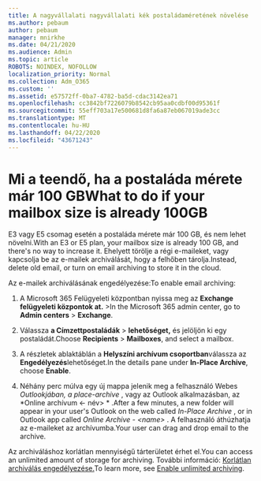 ```yaml
---
title: A nagyvállalati nagyvállalati kék postaládaméretének növelése
ms.author: pebaum
author: pebaum
manager: mnirkhe
ms.date: 04/21/2020
ms.audience: Admin
ms.topic: article
ROBOTS: NOINDEX, NOFOLLOW
localization_priority: Normal
ms.collection: Adm_O365
ms.custom: ''
ms.assetid: e57572ff-0ba7-4782-ba5d-cdac3142ea71
ms.openlocfilehash: cc3842bf7226079b8542cb95aa0cdbf00d95361f
ms.sourcegitcommit: 55eff703a17e500681d8fa6a87eb067019ade3cc
ms.translationtype: MT
ms.contentlocale: hu-HU
ms.lasthandoff: 04/22/2020
ms.locfileid: "43671243"
---
```

# <a name="what-to-do-if-your-mailbox-size-is-already-100gb"></a><span data-ttu-id="43159-102">Mi a teendő, ha a postaláda mérete már 100 GB</span><span class="sxs-lookup"><span data-stu-id="43159-102">What to do if your mailbox size is already 100GB</span></span>

<span data-ttu-id="43159-103">E3 vagy E5 csomag esetén a postaláda mérete már 100 GB, és nem lehet növelni.</span><span class="sxs-lookup"><span data-stu-id="43159-103">With an E3 or E5 plan, your mailbox size is already 100 GB, and there's no way to increase it.</span></span> <span data-ttu-id="43159-104">Ehelyett törölje a régi e-maileket, vagy kapcsolja be az e-mailek archiválását, hogy a felhőben tárolja.</span><span class="sxs-lookup"><span data-stu-id="43159-104">Instead, delete old email, or turn on email archiving to store it in the cloud.</span></span> 
  
<span data-ttu-id="43159-105">Az e-mailek archiválásának engedélyezése:</span><span class="sxs-lookup"><span data-stu-id="43159-105">To enable email archiving:</span></span>
  
1. <span data-ttu-id="43159-106">A Microsoft 365 Felügyeleti központban nyissa meg az **Exchange** **felügyeleti központok at.** \></span><span class="sxs-lookup"><span data-stu-id="43159-106">In the Microsoft 365 admin center, go to **Admin centers** \> **Exchange**.</span></span> 
    
2. <span data-ttu-id="43159-107">Válassza **a Címzettpostaládák** \> **lehetőséget,** és jelöljön ki egy postaládát.</span><span class="sxs-lookup"><span data-stu-id="43159-107">Choose **Recipients** \> **Mailboxes**, and select a mailbox.</span></span> 
    
3. <span data-ttu-id="43159-108">A részletek ablaktáblán a **Helyszíni archívum csoportban**válassza az **Engedélyezés**lehetőséget.</span><span class="sxs-lookup"><span data-stu-id="43159-108">In the details pane under **In-Place Archive**, choose **Enable**.</span></span> 
    
4. <span data-ttu-id="43159-109">Néhány perc múlva egy új mappa jelenik meg a felhasználó Webes *Outlookjában, a place-archive* , vagy az Outlook alkalmazásban, az \*Online archívum \<- név\> \* .</span><span class="sxs-lookup"><span data-stu-id="43159-109">After a few minutes, a new folder will appear in your user's Outlook on the web called  *In-Place Archive*  , or in Outlook app called  *Online Archive - \<name\>*  .</span></span> <span data-ttu-id="43159-110">A felhasználó áthúzhatja az e-maileket az archívumba.</span><span class="sxs-lookup"><span data-stu-id="43159-110">Your user can drag and drop email to the archive.</span></span> 
    
<span data-ttu-id="43159-111">Az archiváláshoz korlátlan mennyiségű tárterületet érhet el.</span><span class="sxs-lookup"><span data-stu-id="43159-111">You can access an unlimited amount of storage for archiving.</span></span> <span data-ttu-id="43159-112">További információ: [Korlátlan archiválás engedélyezése.](https://docs.microsoft.com/office365/securitycompliance/enable-unlimited-archiving)</span><span class="sxs-lookup"><span data-stu-id="43159-112">To learn more, see [Enable unlimited archiving](https://docs.microsoft.com/office365/securitycompliance/enable-unlimited-archiving).</span></span>
  

